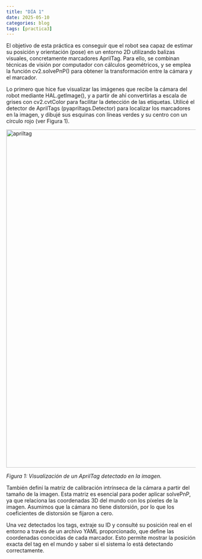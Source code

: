 ```yaml
---
title: "DÍA 1"
date: 2025-05-10
categories: blog
tags: [practica3]
---
```


El objetivo de esta práctica es conseguir que el robot sea capaz de estimar su posición y orientación (pose) en un entorno 2D utilizando balizas visuales, concretamente marcadores AprilTag. Para ello, se combinan técnicas de visión por computador con cálculos geométricos, y se emplea la función cv2.solvePnP() para obtener la transformación entre la cámara y el marcador.

Lo primero que hice fue visualizar las imágenes que recibe la cámara del robot mediante HAL.getImage(), y a partir de ahí convertirlas a escala de grises con cv2.cvtColor para facilitar la detección de las etiquetas. Utilicé el detector de AprilTags (pyapriltags.Detector) para localizar los marcadores en la imagen, y dibujé sus esquinas con líneas verdes y su centro con un círculo rojo (ver Figura 1).

<img src="{{ '/imagenes/apriltag.png' | relative_url }}" alt="apriltag" width="900">
<p><em>Figura 1: Visualización de un AprilTag detectado en la imagen.</em></p>

También definí la matriz de calibración intrínseca de la cámara a partir del tamaño de la imagen. Esta matriz es esencial para poder aplicar solvePnP, ya que relaciona las coordenadas 3D del mundo con los píxeles de la imagen. Asumimos que la cámara no tiene distorsión, por lo que los coeficientes de distorsión se fijaron a cero.

Una vez detectados los tags, extraje su ID y consulté su posición real en el entorno a través de un archivo YAML proporcionado, que define las coordenadas conocidas de cada marcador. Esto permite mostrar la posición exacta del tag en el mundo y saber si el sistema lo está detectando correctamente.
